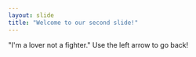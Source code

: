 ```yaml
---
layout: slide
title: "Welcome to our second slide!"
---
```

"I'm a lover not a fighter."
Use the left arrow to go back!